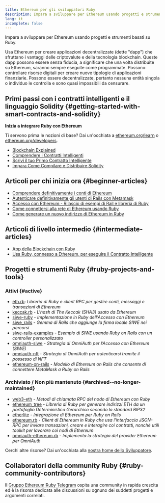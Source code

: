 ```yaml
---
title: Ethereum per gli sviluppatori Ruby
description: Impara a sviluppare per Ethereum usando progetti e strumenti basati su Ruby.
lang: it
incomplete: false
---
```


<div class="featured">Impara a sviluppare per Ethereum usando progetti e strumenti basati su Ruby.</div>

Usa Ethereum per creare applicazioni decentralizzate (dette "dapp") che sfruttano i vantaggi delle criptovalute e della tecnologia blockchain. Queste dapp possono essere senza fiducia, a significare che una volta distribuite su Ethereum, saranno sempre eseguite come programmate. Possono controllare risorse digitali per creare nuove tipologie di applicazioni finanziarie. Possono essere decentralizzate, pertanto nessuna entità singola o individuo le controlla e sono quasi impossibili da censurare.

## Primi passi con i contratti intelligenti e il linguaggio Solidity {#getting-started-with-smart-contracts-and-solidity}

**Inizia a integrare Ruby con Ethereum**

Ti servono prima le nozioni di base? Dai un'occhiata a [ethereum.org/learn](/learn/) o [ethereum.org/developers](/developers/).

- [Blockchain Explained](https://kauri.io/article/d55684513211466da7f8cc03987607d5/blockchain-explained)
- [Comprendere i Contratti Intelligenti](https://kauri.io/article/e4f66c6079e74a4a9b532148d3158188/ethereum-101-part-5-the-smart-contract)
- [Scrivi il tuo Primo Contratto Intelligente](https://kauri.io/article/124b7db1d0cf4f47b414f8b13c9d66e2/remix-ide-your-first-smart-contract)
- [Impara Come Compilare e Distribuire Solidity](https://kauri.io/article/973c5f54c4434bb1b0160cff8c695369/understanding-smart-contract-compilation-and-deployment)

## Articoli per chi inizia ora {#beginner-articles}

- [Comprendere definitivamente i conti di Ethereum](https://dev.to/q9/finally-understanding-ethereum-accounts-1kpe)
- [Autenticare definitivamente gli utenti di Rails con Metamask](https://dev.to/q9/finally-authenticating-rails-users-with-metamask-3fj)
- [Accesso con Ethereum - Rilascio di esempi di Rail e libreria di Ruby](https://blog.spruceid.com/sign-in-with-ethereum-ruby-library-release-and-rails-examples/)
- [Come connettersi alla rete di Ethereum usando Ruby](https://www.quicknode.com/guides/web3-sdks/how-to-connect-to-the-ethereum-network-using-ruby)
- [Come generare un nuovo indirizzo di Ethereum in Ruby](https://www.quicknode.com/guides/web3-sdks/how-to-generate-a-new-ethereum-address-in-ruby)

## Articoli di livello intermedio {#intermediate-articles}

- [App della Blockchain con Ruby](https://www.nopio.com/blog/blockchain-app-ruby/)
- [Usa Ruby, connesso a Ethereum, per eseguire il Contratto Intelligente](https://titanwolf.org/Network/Articles/Article?AID=87285822-9b25-49d5-ba2a-7ad95fff7ef9)

## Progetti e strumenti Ruby {#ruby-projects-and-tools}

### Attivi {#active}

- [eth.rb](https://github.com/q9f/eth.rb): _Libreria di Ruby e client RPC per gestire conti, messaggi e transazioni di Ethereum_
- [keccak.rb](https://github.com/q9f/keccak.rb) - _L'hash di The Keccak (SHA3) usato da Ethereum_
- [siwe-ruby](https://github.com/spruceid/siwe-ruby) - _Implementazione in Ruby dell'Accesso con Ethereum_
- [siwe_rails](https://github.com/spruceid/siwe_rails) - _Gemma di Rails che aggiunge la firma locale SIWE nei percorsi_
- [siwe-rails-examples](https://github.com/spruceid/siwe-rails-examples) - _Esempio di SIWE usando Ruby on Rails con un controller personalizzato_
- [omniauth-siwe](https://github.com/spruceid/omniauth-siwe) - _Strategia di OmniAuth per l’Accesso con Ethereum (SIWE)_
- [omniauth-nft](https://github.com/valthon/omniauth-nft) - _Strategia di OmniAuth per autenticarsi tramite il possesso di NFT_
- [ethereum-on-rails](https://github.com/q9f/ethereum-on-rails) - _Modello di Ethereum on Rails che consente di connettere MetaMask a Ruby on Rails_

### Archiviato / Non più mantenuto {#archived--no-longer-maintained}

- [web3-eth](https://github.com/spikewilliams/vtada-ethereum) - _Metodi di chiamata RPC del nodo di Ethereum con Ruby_
- [ethereum_tree](https://github.com/longhoangwkm/ethereum_tree) - _Libreria di Ruby per generare indirizzi ETH da un portafoglio Deterministico Gerarchico secondo lo standard BIP32_
- [etherlite](https://github.com/budacom/etherlite) - _Integrazione di Ethereum per Ruby on Rails_
- [ethereum.rb](https://github.com/EthWorks/ethereum.rb) - _Client di Ethereum in Ruby che usa l'interfaccia JSON-RPC per inviare transazioni, creare e interagire coi contratti, nonché utili toolkit per lavorare coi nodi di Ethereum_
- [omniauth-ethereum.rb](https://github.com/q9f/omniauth-ethereum.rb) - _Implementa la strategia del provider Ethereum per OmniAuth_

Cerchi altre risorse? Dai un'occhiata alla [nostra home dello Sviluppatore](/developers/).

## Collaboratori della community Ruby {#ruby-community-contributors}

Il [Gruppo Ethereum Ruby Telegram](https://t.me/ruby_eth) ospita una community in rapida crescita ed è la risorsa dedicata alle discussioni su ognuno dei suddetti progetti e argomenti correlati.
